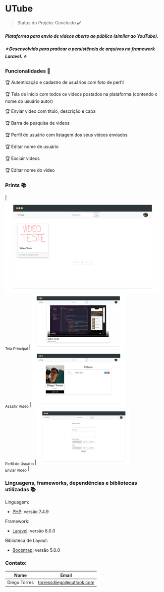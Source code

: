 # UTube

> Status do Projeto: Concluido :heavy_check_mark:

##### Plataforma para envio de videos aberto ao público (similar ao YouTube).
##### :star: Desenvolvido para praticar a persistência de arquivos no framework Laravel. :star:

### Funcionalidades :checkered_flag:

:trophy: Autenticação e cadastro de usuários com foto de perfil

:trophy: Tela de inicio com todos os videos postados na plataforma (contendo o nome do usuário autor)

:trophy: Enviar video com titulo, descrição e capa

:trophy: Barra de pesquisa de videos

:trophy: Perfil do usuário com listagem dos seus videos enviados

:trophy: Editar nome de usuário

:trophy: Excluir videos

:trophy: Editar nome do video

### Prints :books:

| <img src="https://github.com/DiegoTBC/UTube/blob/main/resources/prints/home.png" width=500 > <br> <sub> Tela Principal </sub> |
<img src="https://github.com/DiegoTBC/UTube/blob/main/resources/prints/assistir-video.png" width=300 > <br> <sub> Asssitir Video </sub> |
<img src="https://github.com/DiegoTBC/UTube/blob/main/resources/prints/perfil.png" width=300 > <br> <sub> Perfil do Usuário </sub> |
<img src="https://github.com/DiegoTBC/UTube/blob/main/resources/prints/enviar-video.png" width=300 > <br> <sub> Enviar Video </sub> |

### Linguagens, frameworks, dependências e bibliotecas utilizadas :books:

Linguagem:
- [PHP](https://www.php.net/): versão 7.4.9

Framework:
- [Laravel](https://laravel.com/): versão 8.0.0

Biblioteca de Layout:
- [Bootstrap](https://v5.getbootstrap.com/): versão 5.0.0

### Contato:
|Nome|Email|
| -------- | -------- |
|Diego Torres|torressdiiego@outlook.com|
